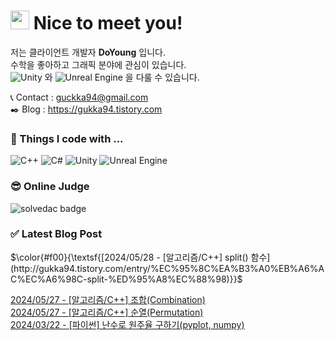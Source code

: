 
# <img src="https://github.com/JustDoYoung/JustDoYoung/assets/63029463/312b6a4a-8df0-4ae7-9a19-42dc5d5e3a7b" width="30" height="30"/> Nice to meet you! 

저는 클라이언트 개발자 **DoYoung** 입니다.  
수학을 좋아하고 그래픽 분야에 관심이 있습니다.   
![Unity](https://img.shields.io/badge/unity-%23000000.svg?style=plastic&logo=unity&logoColor=white) 와 ![Unreal Engine](https://img.shields.io/badge/unrealengine-%23313131.svg?style=plastic&logo=unrealengine&logoColor=white) 을 다룰 수 있습니다.
   
📞 Contact : guckka94@gmail.com   
✒️ Blog : https://gukka94.tistory.com
   
### 🌱 Things I code with ...
  ![C++](https://img.shields.io/badge/c++-%2300599C.svg?style=plastic&logo=c%2B%2B&logoColor=white)
  ![C#](https://img.shields.io/badge/c%23-%23239120.svg?style=plastic&logo=csharp&logoColor=white)
  ![Unity](https://img.shields.io/badge/unity-%23000000.svg?style=plastic&logo=unity&logoColor=white) 
  ![Unreal Engine](https://img.shields.io/badge/unrealengine-%23313131.svg?style=plastic&logo=unrealengine&logoColor=white) 
   
   
### 😎 Online Judge
![solvedac badge](https://solvedac-readme-badge.vercel.app/api/v1/badge?user=tornado0310&theme=github-dark&compact=1)
   
   
### ✅ Latest Blog Post
$\color{#f00}{\textsf{[2024/05/28 - [알고리즘/C++] split() 함수](http://gukka94.tistory.com/entry/%EC%95%8C%EA%B3%A0%EB%A6%AC%EC%A6%98C-split-%ED%95%A8%EC%88%98)}}$ <br/>

[2024/05/27 - [알고리즘/C++] 조합(Combination)](http://gukka94.tistory.com/entry/%EC%95%8C%EA%B3%A0%EB%A6%AC%EC%A6%98C-%EC%A1%B0%ED%95%A9Combination) <br/>
[2024/05/27 - [알고리즘/C++] 순열(Permutation)](http://gukka94.tistory.com/entry/%EC%95%8C%EA%B3%A0%EB%A6%AC%EC%A6%98C-%EC%88%9C%EC%97%B4Permutation) <br/>
[2024/03/22 - [파이썬] 난수로 원주율 구하기(pyplot, numpy)](http://gukka94.tistory.com/entry/%ED%8C%8C%EC%9D%B4%EC%8D%AC-%EB%82%9C%EC%88%98%EB%A1%9C-%EC%9B%90%EC%A3%BC%EC%9C%A8-%EA%B5%AC%ED%95%98%EA%B8%B0pyplot-numpy) <br/>
